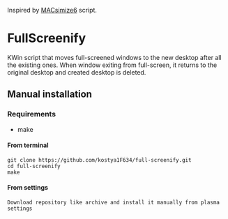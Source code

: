 Inspired by [MACsimize6](https://github.com/Ubiquitine/MACsimize6/tree/master) script.

# FullScreenify

KWin script that moves full-screened windows to the new desktop after all the existing ones. When window exiting from full-screen, it returns to the original desktop and created desktop is deleted.

## Manual installation
### Requirements
* make

#### From terminal
```fish
git clone https://github.com/kostya1F634/full-screenify.git
cd full-screenify
make
```
#### From settings
```
Download repository like archive and install it manually from plasma settings
```
